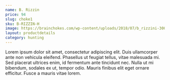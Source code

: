 ```yaml
---
name: B. Rizzin
price: 94
slug: choke1
sku: B-RIZZIN-H
image: https://brainchokes.com/wp-content/uploads/2018/07/b_rizzini-300x300.png
layout: productdetails
category: hunting
---
```

Lorem ipsum dolor sit amet, consectetur adipiscing elit. Duis ullamcorper ante non vehicula eleifend.
Phasellus ut feugiat tellus, vitae malesuada mi. Sed placerat ultrices enim, id fermentum ante tincidunt nec.
Nulla ut mi bibendum, sodales ex ut, tempor odio. Mauris finibus elit eget ornare efficitur. Fusce a mauris vitae lorem.

